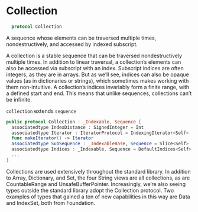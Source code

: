 # Collection

```swift
  protocol Collection
```

A sequence whose elements can be traversed multiple times, nondestructively,
and accessed by indexed subscript.

A collection is a stable sequence that can be traversed nondestructively
multiple times. In addition to linear traversal, a collection’s elements can
also be accessed via subscript with an index. Subscript indices are often
integers, as they are in arrays. But as we’ll see, indices can also be opaque
values (as in dictionaries or strings), which sometimes makes working with them
non-intuitive. A collection’s indices invariably form a finite range, with a
defined start and end. This means that unlike sequences, collections can’t be
infinite.

`collection` extends `sequence`

```swift
public protocol Collection : _Indexable, Sequence {
  associatedtype IndexDistance : SignedInteger = Int
  associatedtype Iterator : IteratorProtocol = IndexingIterator<Self>
  func makeIterator() -> Iterator
  associatedtype SubSequence : _IndexableBase, Sequence = Slice<Self>
  associatedtype Indices : _Indexable, Sequence = DefaultIndices<Self>
  ...
}
```

Collections are used extensively throughout the standard library. In addition to Array, Dictionary, and Set, the four String views are all collections, as are CountableRange and UnsafeBufferPointer. Increasingly, we’re also seeing types outside the standard library adopt the Collection protocol. Two examples of types that gained a ton of new capabilities in this way are Data and IndexSet, both from Foundation.
